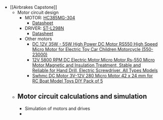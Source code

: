 - [[Airbrakes Capstone]]
	- Motor circuit design
		- MOTOR: [HC385MG-304](https://www.digikey.ca/en/products/detail/johnson-motor/HC385MG-304/12719602?utm_adgroup=Solenoids%2C%20Actuators&utm_id=bi_cmp-384475331_adg-1304021015492344_ad-81501362628365_pla-4585100930878251_dev-c_ext-_prd-12719602&productid=12719602&msclkid=dab6fb58c947148a46389e9e8370a592)
			- [Datasheet](https://disti-assets.s3.amazonaws.com/testco-inc/files/datasheets/25282.pdf)
		- DRIVER: [ST-L298N](https://www.digikey.ca/en/products/detail/stmicroelectronics/L298N/585918)
			- [Datasheet](https://www.st.com/content/ccc/resource/technical/document/datasheet/82/cc/3f/39/0a/29/4d/f0/CD00000240.pdf/files/CD00000240.pdf/jcr:content/translations/en.CD00000240.pdf)
		- Other motors
			- [DC 12V 35W - 55W High Power DC Motor RS550 High Speed Micro Motor for Electric Toy Car Children Motorcycle (550-23000)](https://www.amazon.ca/DC-12V-35W-Motorcycle-550-23000/dp/B0C8VNCXSN/ref=sr_1_4_sspa?crid=1JDP1Z1CLXMV&keywords=dc%2Bmotor%2B550&qid=1707493298&sprefix=dc%2Bmotor%2B550%2Caps%2C106&sr=8-4-spons&sp_csd=d2lkZ2V0TmFtZT1zcF9hdGY&th=1)
			- [12V 5800 RPM DC Electric Motor,Micro Motor,Rs-550 Micro Motor,Magnetic and Insulation Treatment, Stable and Reliable,for Hand Drill, Electric Screwdriver, All Types Models](https://www.amazon.ca/Electric-Magnetic-Insulation-Treatment-Screwdriver/dp/B07Q32916W/ref=sr_1_5?crid=1JDP1Z1CLXMV&keywords=dc+motor+550&qid=1707493298&sprefix=dc+motor+550%2Caps%2C106&sr=8-5#customerReviews)
			- [Swhmc DC Motor 3V-12V 280 Micro Motor 42 x 24 mm for RC Boat Model Toys DIY Pack of 5](https://www.amazon.ca/Swhmc-Motor-3V-12V-Micro-Model/dp/B07M8G58H5/ref=sr_1_14?crid=3LL2XTL0UYO67&keywords=dc+motor&qid=1707493228&sprefix=dc+motor%2Caps%2C116&sr=8-14)
	- Motor circuit calculations and simulation
		-
		- Simulation of motors and drives
		-